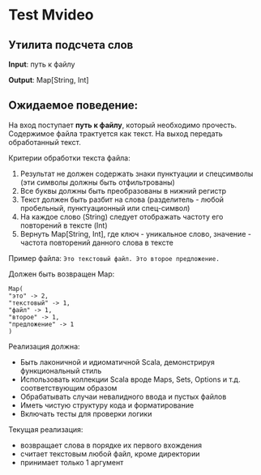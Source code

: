 # Test Mvideo

## Утилита подсчета слов

**Input**: путь к файлу

**Output**: Map[String, Int]

## Ожидаемое поведение:

На вход поступает **путь к файлу**, который необходимо прочесть.
Содержимое файла трактуется как текст.
На выход передать обработанный текст.

Критерии обработки текста файла:

1) Результат не должен содержать знаки пунктуации и спецсимволы (эти символы должны быть отфильтрованы)
2) Все буквы должны быть преобразованы в нижний регистр
3) Текст должен быть разбит на слова (разделитель - любой пробельный, пунктуационный или спец-символ)
4) На каждое слово (String) следует отображать частоту его повторений в тексте (Int)
5) Вернуть Map[String, Int], где ключ - уникальное слово, значение - частота повторений данного слова в тексте

Пример файла:
`Это текстовый файл. Это второе предложение.`

Должен быть возвращен Map:

```
Map(
"это" -> 2,
"текстовый" -> 1,
"файл" -> 1,
"второе" -> 1,
"предложение" -> 1
)
```

Реализация должна:

- Быть лаконичной и идиоматичной Scala, демонстрируя функциональный стиль
- Использовать коллекции Scala вроде Maps, Sets, Options и т.д. соответствующим образом
- Обрабатывать случаи невалидного ввода и пустых файлов
- Иметь чистую структуру кода и форматирование
- Включать тесты для проверки логики

Текущая реализация:
- возвращает слова в порядке их первого вхождения
- считает текстовым любой файл, кроме директории
- принимает только 1 аргумент